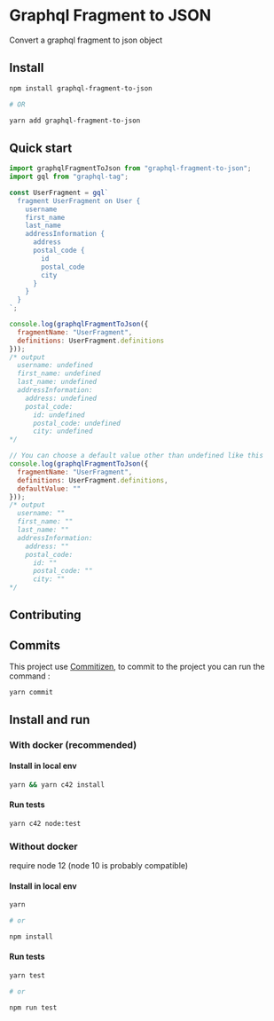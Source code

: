 # Graphql Fragment to JSON

Convert a graphql fragment to json object

## Install

```bash
npm install graphql-fragment-to-json

# OR

yarn add graphql-fragment-to-json
```

## Quick start

```js
import graphqlFragmentToJson from "graphql-fragment-to-json";
import gql from "graphql-tag";

const UserFragment = gql`
  fragment UserFragment on User {
    username
    first_name
    last_name
    addressInformation {
      address
      postal_code {
        id
        postal_code
        city
      }
    }
  }
`;

console.log(graphqlFragmentToJson({
  fragmentName: "UserFragment",
  definitions: UserFragment.definitions
}));
/* output
  username: undefined
  first_name: undefined
  last_name: undefined
  addressInformation:
    address: undefined
    postal_code:
      id: undefined
      postal_code: undefined
      city: undefined
*/

// You can choose a default value other than undefined like this
console.log(graphqlFragmentToJson({
  fragmentName: "UserFragment",
  definitions: UserFragment.definitions,
  defaultValue: ""
}));
/* output
  username: ""
  first_name: ""
  last_name: ""
  addressInformation:
    address: ""
    postal_code:
      id: ""
      postal_code: ""
      city: ""
*/
```

## Contributing

## Commits

This project use [Commitizen](http://commitizen.github.io/cz-cli/), to commit to the project you can run the command :

```shell
yarn commit
```

## Install and run

### With docker (recommended)

#### Install in local env

```bash
yarn && yarn c42 install
```

#### Run tests

```bash
yarn c42 node:test
```

### Without docker

require node 12 (node 10 is probably compatible)

#### Install in local env

```bash
yarn

# or

npm install
```

#### Run tests

```bash
yarn test

# or

npm run test
```
